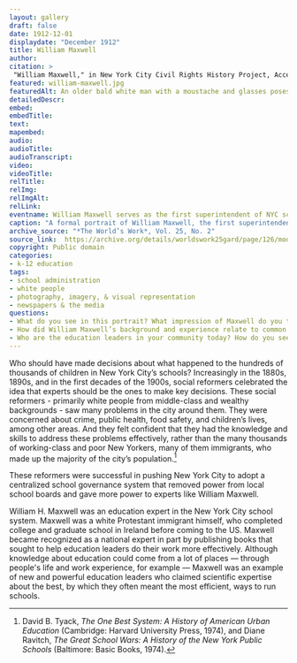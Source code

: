 ```yaml
--- 
layout: gallery
draft: false
date: 1912-12-01
displaydate: "December 1912"
title: William Maxwell
author: 
citation: >
 "William Maxwell," in New York City Civil Rights History Project, Accessed: [Month Day, Year], https://nyccivilrightshistory.org/gallery/william-maxwell.
featured: william-maxwell.jpg
featuredAlt: An older bald white man with a moustache and glasses poses in his office. The caption reads "Mr. William H. Maxwell who recently completed his twenty-fifth year of service as superintendent of schools of the City of New York."
detailedDescr: 
embed: 
embedTitle: 
text: 
mapembed: 
audio: 
audioTitle: 
audioTranscript: 
video: 
videoTitle: 
relTitle: 
relImg: 
relImgAlt: 
relLink: 
eventname: William Maxwell serves as the first superintendent of NYC schools.
caption: "A formal portrait of William Maxwell, the first superintendent of the consolidated New York City School system."
archive_source: "*The World’s Work*, Vol. 25, No. 2"
source_link:  https://archive.org/details/worldswork25gard/page/126/mode/2up
copyright: Public domain
categories: 
- k-12 education
tags: 
- school administration
- white people
- photography, imagery, & visual representation
- newspapers & the media
questions: 
- What do you see in this portrait? What impression of Maxwell do you think this photograph wants to communicate? How does this portrait compare to portraits of other people that you have seen, on this site or elsewhere, including [Elizabeth Cisco](/content/gallery/elizabeth-cisco) and [Two Public School Teachers](/content/gallery/two-public-school-teachers)? 
- How did William Maxwell’s background and experience relate to common expectations for a civic or government leader in the 1880s, 1890s, and 1900s? Who was excluded by these expectations? 
- Who are the education leaders in your community today? How do you see them depicted in images like photographs or video?
--- 
```

 
Who should have made decisions about what happened to the hundreds of thousands of children in New York City’s schools? Increasingly in the 1880s, 1890s, and in the first decades of the 1900s, social reformers celebrated the idea that experts should be the ones to make key decisions. These social reformers - primarily white people from middle-class and wealthy backgrounds - saw many problems in the city around them. They were concerned about crime, public health, food safety, and children’s lives, among other areas. And they felt confident that they had the knowledge and skills to address these problems effectively, rather than the many thousands of working-class and poor New Yorkers, many of them immigrants, who made up the majority of the city’s population.[^1] 

These reformers were successful in pushing New York City to adopt a centralized school governance system that removed power from local school boards and gave more power to experts like William Maxwell. 

William H. Maxwell was an education expert in the New York City school system. Maxwell was a white Protestant immigrant himself, who completed college and graduate school in Ireland before coming to the US. Maxwell became recognized as a national expert in part by publishing books that sought to help education leaders do their work more effectively. Although knowledge about education could come from a lot of places — through people's life and work experience, for example — Maxwell was an example of new and powerful education leaders who claimed scientific expertise about the best, by which they often meant the most efficient, ways to run schools. 
 
[^1]: David B. Tyack, *The One Best System: A History of American Urban Education* (Cambridge: Harvard University Press, 1974), and Diane Ravitch, *The Great School Wars: A History of the New York Public Schools* (Baltimore: Basic Books, 1974).
